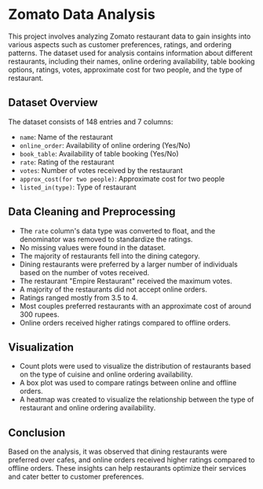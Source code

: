 # Zomato Data Analysis

This project involves analyzing Zomato restaurant data to gain insights into various aspects such as customer preferences, ratings, and ordering patterns.
The dataset used for analysis contains information about different restaurants, including their names, online ordering availability, table booking options,
ratings, votes, approximate cost for two people, and the type of restaurant.

## Dataset Overview

The dataset consists of 148 entries and 7 columns:
- `name`: Name of the restaurant
- `online_order`: Availability of online ordering (Yes/No)
- `book_table`: Availability of table booking (Yes/No)
- `rate`: Rating of the restaurant
- `votes`: Number of votes received by the restaurant
- `approx_cost(for two people)`: Approximate cost for two people
- `listed_in(type)`: Type of restaurant

## Data Cleaning and Preprocessing

- The `rate` column's data type was converted to float, and the denominator was removed to standardize the ratings.
- No missing values were found in the dataset.
- The majority of restaurants fell into the dining category.
- Dining restaurants were preferred by a larger number of individuals based on the number of votes received.
- The restaurant "Empire Restaurant" received the maximum votes.
- A majority of the restaurants did not accept online orders.
- Ratings ranged mostly from 3.5 to 4.
- Most couples preferred restaurants with an approximate cost of around 300 rupees.
- Online orders received higher ratings compared to offline orders.

## Visualization

- Count plots were used to visualize the distribution of restaurants based on the type of cuisine and online ordering availability.
- A box plot was used to compare ratings between online and offline orders.
- A heatmap was created to visualize the relationship between the type of restaurant and online ordering availability.

## Conclusion

Based on the analysis, it was observed that dining restaurants were preferred over cafes, and online orders received higher ratings compared to offline orders.
These insights can help restaurants optimize their services and cater better to customer preferences.

